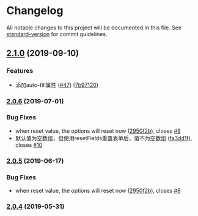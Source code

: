 # Changelog

All notable changes to this project will be documented in this file. See [standard-version](https://github.com/conventional-changelog/standard-version) for commit guidelines.

## [2.1.0](https://github.com/FEMessage/el-select-area/compare/v2.0.6...v2.1.0) (2019-09-10)


### Features

* 添加auto-fill属性 ([#47](https://github.com/FEMessage/el-select-area/issues/47)) ([7b97120](https://github.com/FEMessage/el-select-area/commit/7b97120))



### [2.0.6](https://github.com/FEMessage/el-select-area/compare/v2.0.5...v2.0.6) (2019-07-01)


### Bug Fixes

* when reset value, the options will reset now ([2950f2b](https://github.com/FEMessage/el-select-area/commit/2950f2b)), closes [#8](https://github.com/FEMessage/el-select-area/issues/8)
* 默认值为空数组，但使用resetFields重置表单后，值不为空数组  ([fa3dd1f](https://github.com/FEMessage/el-select-area/commit/fa3dd1f)), closes [#10](https://github.com/FEMessage/el-select-area/issues/10)



### [2.0.5](https://github.com/FEMessage/el-select-area/compare/v2.0.4...v2.0.5) (2019-06-17)


### Bug Fixes

* when reset value, the options will reset now ([2950f2b](https://github.com/FEMessage/el-select-area/commit/2950f2b)), closes [#8](https://github.com/FEMessage/el-select-area/issues/8)



### [2.0.4](https://github.com/FEMessage/el-select-area/compare/v2.0.3...v2.0.4) (2019-05-31)
